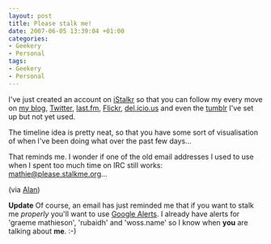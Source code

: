 ```yaml
---
layout: post
title: Please stalk me!
date: 2007-06-05 13:39:04 +01:00
categories:
- Geekery
- Personal
tags:
- Geekery
- Personal
---
```

I've just created an account on [iStalkr](http://www.istalkr.com/users/mathie) so that you can follow my every move on [my blog](http://woss.name/), [Twitter](http://twitter.com/mathie), [last.fm](http://www.last.fm/user/mathie_wossname/), [Flickr](http://flickr.com/photos/mathie/), [del.icio.us](http://del.icio.us/mathie) and even the [tumblr](http://tumble.woss.name/) I've set up but not yet used.

The timeline idea is pretty neat, so that you have some sort of visualisation of when I've been doing what over the past few days...

That reminds me.  I wonder if one of the old email addresses I used to use when I spent too much time on IRC still works: <mathie@please.stalkme.org>...

(via [Alan](http://blog.alancfrancis.com/2007/06/stalk_me.html))

**Update** Of course, an email has just reminded me that if you want to stalk me *properly* you'll want to use [Google Alerts](http://www.google.com/alerts).  I already have alerts for 'graeme mathieson', 'rubaidh' and 'woss.name' so I know when **you** are talking about **me**. :-)
